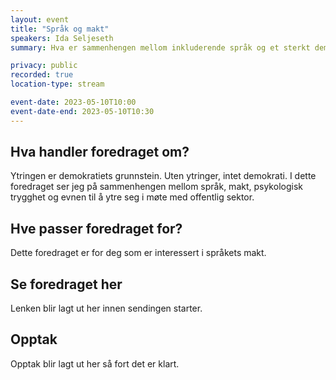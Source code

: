 ```yaml
---
layout: event
title: "Språk og makt"
speakers: Ida Seljeseth
summary: Hva er sammenhengen mellom inkluderende språk og et sterkt demokrati?

privacy: public
recorded: true
location-type: stream

event-date: 2023-05-10T10:00
event-date-end: 2023-05-10T10:30
---
```

## Hva handler foredraget om?
Ytringen er demokratiets grunnstein. Uten ytringer, intet demokrati. I dette foredraget ser jeg på sammenhengen mellom språk, makt, psykologisk trygghet og evnen til å ytre seg i møte med offentlig sektor. 

## Hve passer foredraget for?
Dette foredraget er for deg som er interessert i språkets makt.

## Se foredraget her
Lenken blir lagt ut her innen sendingen starter.

## Opptak
Opptak blir lagt ut her så fort det er klart.

